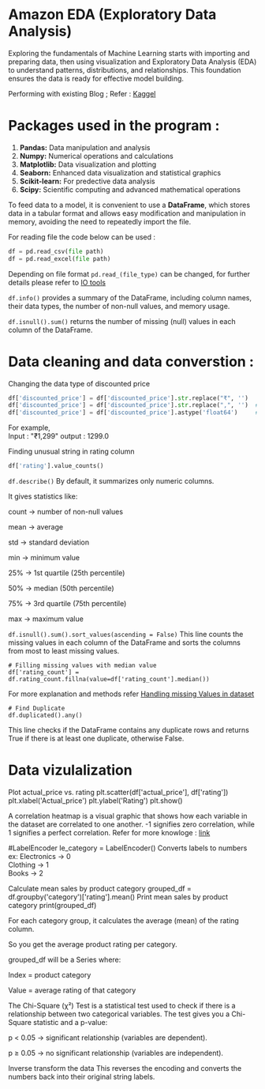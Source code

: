 # Amazon EDA (Exploratory Data Analysis)
Exploring the fundamentals of Machine Learning starts with importing and preparing data, then using visualization and Exploratory Data Analysis (EDA) to understand patterns, distributions, and relationships. This foundation ensures the data is ready for effective model building.


Performing with existing Blog ; Refer : [Kaggel](https://www.kaggle.com/code/mehakiftikhar/amazon-sales-dataset-eda#Amazon-Sales-Dataset-EDA)

# Packages used in the program : 
1. **Pandas:** Data manipulation and analysis
2. **Numpy:** Numerical operations and calculations
3. **Matplotlib:** Data visualization and plotting
4. **Seaborn:** Enhanced data visualization and statistical graphics
6. **Scikit-learn:** For predective data analysis
5. **Scipy:** Scientific computing and advanced mathematical operations



To feed data to a model, it is convenient to use a __DataFrame__, which stores data in a tabular format and allows easy modification and manipulation in memory, avoiding the need to repeatedly import the file.

For reading file the code below can be used : 

```python
df = pd.read_csv(file path)
df = pd.read_excel(file path)
```

Depending on file format ```pd.read_(file_type)``` can be changed, for further details please refer to [IO tools](https://pandas.pydata.org/docs/user_guide/io.html)


```df.info()``` provides a summary of the DataFrame, including column names, their data types, the number of non-null values, and memory usage.


```df.isnull().sum()``` returns the number of missing (null) values in each column of the DataFrame.


# Data cleaning and data converstion :

Changing the data type of discounted price
```python
df['discounted_price'] = df['discounted_price'].str.replace("₹", '')   # remove ₹ symbol
df['discounted_price'] = df['discounted_price'].str.replace(",", '')  # remove commas
df['discounted_price'] = df['discounted_price'].astype('float64')     # convert to float
```

For example,\
Input : "₹1,299"  output :  1299.0


Finding unusual string in rating column

```python
df['rating'].value_counts()
```
```df.describe()``` By default, it summarizes only numeric columns.

It gives statistics like:

count → number of non-null values

mean → average

std → standard deviation

min → minimum value

25% → 1st quartile (25th percentile)

50% → median (50th percentile)

75% → 3rd quartile (75th percentile)

max → maximum value


```df.isnull().sum().sort_values(ascending = False)```  This line counts the missing values in each column of the DataFrame and sorts the columns from most to least missing values.


```
# Filling missing values with median value
df['rating_count'] = df.rating_count.fillna(value=df['rating_count'].median())
```
For more explanation and methods refer [Handling missing Values in dataset](https://medium.com/@pingsubhak/handling-missing-values-in-dataset-7-methods-that-you-need-to-know-5067d4e32b62)

```
# Find Duplicate 
df.duplicated().any()
```
This line checks if the DataFrame contains any duplicate rows and returns True if there is at least one duplicate, otherwise False.


# Data vizulalization 

Plot actual_price vs. rating
plt.scatter(df['actual_price'], df['rating'])
plt.xlabel('Actual_price')
plt.ylabel('Rating')
plt.show()


A correlation heatmap is a visual graphic that shows how each variable in the dataset are correlated to one another. -1 signifies zero correlation, while 1 signifies a perfect correlation.
Refer for more knowloge : [link](https://medium.com/5-minute-eda/5-minute-eda-correlation-heatmap-b57bbb7bae14)


#LabelEncoder
le_category = LabelEncoder()
Converts labels to numbers 
ex: 
Electronics → 0  
Clothing    → 1  
Books       → 2

Calculate mean sales by product category
grouped_df = df.groupby('category')['rating'].mean()
Print mean sales by product category
print(grouped_df)

For each category group, it calculates the average (mean) of the rating column.

So you get the average product rating per category.

grouped_df will be a Series where:

Index = product category

Value = average rating of that category


The Chi-Square (χ²) Test is a statistical test used to check if there is a relationship between two categorical variables.
The test gives you a Chi-Square statistic and a p-value:

p < 0.05 → significant relationship (variables are dependent).

p ≥ 0.05 → no significant relationship (variables are independent).


Inverse transform the data
This reverses the encoding and converts the numbers back into their original string labels.
